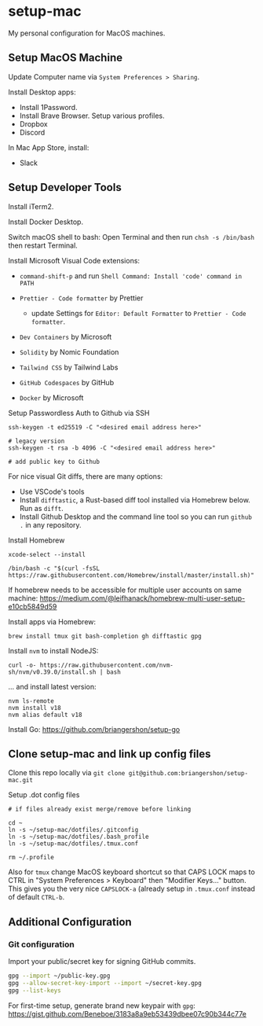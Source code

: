 # setup-mac

My personal configuration for MacOS machines.

## Setup MacOS Machine

Update Computer name via `System Preferences > Sharing`.

Install Desktop apps:

- Install 1Password.
- Install Brave Browser. Setup various profiles.
- Dropbox
- Discord

In Mac App Store, install:

- Slack

## Setup Developer Tools

Install iTerm2.

Install Docker Desktop.

Switch macOS shell to bash: Open Terminal and then run `chsh -s /bin/bash` then restart Terminal.

Install Microsoft Visual Code extensions:

- `command-shift-p` and run `Shell Command: Install 'code' command in PATH`

- `Prettier - Code formatter` by Prettier

  - update Settings for `Editor: Default Formatter` to `Prettier - Code formatter`.

- `Dev Containers` by Microsoft

- `Solidity` by Nomic Foundation

- `Tailwind CSS` by Tailwind Labs

- `GitHub Codespaces` by GitHub

- `Docker` by Microsoft

Setup Passwordless Auth to Github via SSH

    ssh-keygen -t ed25519 -C "<desired email address here>"

    # legacy version
    ssh-keygen -t rsa -b 4096 -C "<desired email address here>"

    # add public key to Github

For nice visual Git diffs, there are many options:

- Use VSCode's tools
- Install `difftastic`, a Rust-based diff tool installed via Homebrew below. Run as `difft`.
- Install Github Desktop and the command line tool so you can run `github .` in any repository.

Install Homebrew

    xcode-select --install

    /bin/bash -c "$(curl -fsSL https://raw.githubusercontent.com/Homebrew/install/master/install.sh)"

If homebrew needs to be accessible for multiple user accounts on same machine: <https://medium.com/@leifhanack/homebrew-multi-user-setup-e10cb5849d59>

Install apps via Homebrew:

    brew install tmux git bash-completion gh difftastic gpg

Install `nvm` to install NodeJS:

    curl -o- https://raw.githubusercontent.com/nvm-sh/nvm/v0.39.0/install.sh | bash

... and install latest version:

    nvm ls-remote
    nvm install v18
    nvm alias default v18

Install Go: https://github.com/briangershon/setup-go

## Clone setup-mac and link up config files

Clone this repo locally via `git clone git@github.com:briangershon/setup-mac.git`

Setup .dot config files

    # if files already exist merge/remove before linking

    cd ~
    ln -s ~/setup-mac/dotfiles/.gitconfig
    ln -s ~/setup-mac/dotfiles/.bash_profile
    ln -s ~/setup-mac/dotfiles/.tmux.conf

    rm ~/.profile

Also for `tmux` change MacOS keyboard shortcut so that CAPS LOCK maps to CTRL in "System Preferences > Keyboard" then "Modifier Keys..." button. This gives you the very nice `CAPSLOCK-a` (already setup in `.tmux.conf` instead of default `CTRL-b`.

## Additional Configuration

### Git configuration

Import your public/secret key for signing GitHub commits.

```bash
gpg --import ~/public-key.gpg
gpg --allow-secret-key-import --import ~/secret-key.gpg
gpg --list-keys
```

For first-time setup, generate brand new keypair with `gpg`: https://gist.github.com/Beneboe/3183a8a9eb53439dbee07c90b344c77e
